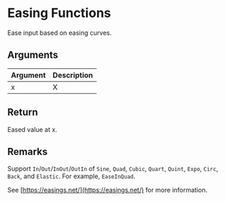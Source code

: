 # Easing Functions

Ease input based on easing curves.

## Arguments

| Argument | Description |
| -------- | ----------- |
| x        | X           |

## Return

Eased value at x.

## Remarks

Support `In`/`Out`/`InOut`/`OutIn` of `Sine`, `Quad`, `Cubic`, `Quart`, `Quint`, `Expo`, `Circ`, `Back`, and `Elastic`. For example, `EaseInQuad`.

See [https://easings.net/](https://easings.net/) for more information.
